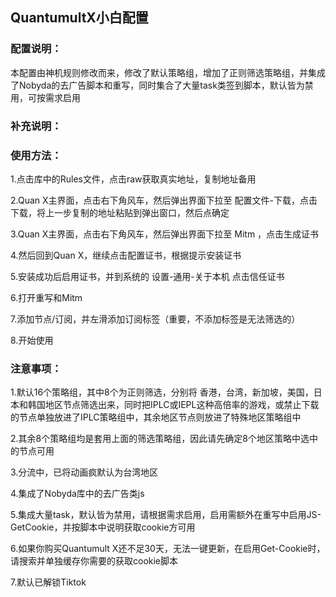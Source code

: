 ## QuantumultX小白配置

### 配置说明：

  本配置由神机规则修改而来，修改了默认策略组，增加了正则筛选策略组，并集成了Nobyda的去广告脚本和重写，同时集合了大量task类签到脚本，默认皆为禁用，可按需求启用<br>

### 补充说明：

  

### 使用方法：

  1.点击库中的Rules文件，点击raw获取真实地址，复制地址备用<br>

  2.Quan X主界面，点击右下角风车，然后弹出界面下拉至 配置文件-下载，点击下载，将上一步复制的地址粘贴到弹出窗口，然后点确定<br>

  3.Quan X主界面，点击右下角风车，然后弹出界面下拉至 Mitm ，点击生成证书<br>

  4.然后回到Quan X，继续点击配置证书，根据提示安装证书<br>

  5.安装成功后启用证书，并到系统的 设置-通用-关于本机 点击信任证书<br>

  6.打开重写和Mitm<br>

  7.添加节点/订阅，并左滑添加订阅标签（重要，不添加标签是无法筛选的）<br>
  
  8.开始使用<br>

### 注意事项：

  1.默认16个策略组，其中8个为正则筛选，分别将 香港，台湾，新加坡，美国，日本和韩国地区节点筛选出来，同时把IPLC或IEPL这种高倍率的游戏，或禁止下载的节点单独放进了IPLC策略组中，其余地区节点则放进了特殊地区策略组中<br>

  2.其余8个策略组均是套用上面的筛选策略组，因此请先确定8个地区策略中选中的节点可用<br>

  3.分流中，已将动画疯默认为台湾地区<br>

  4.集成了Nobyda库中的去广告类js<br>

  5.集成大量task，默认皆为禁用，请根据需求启用，启用需额外在重写中启用JS-GetCookie，并按脚本中说明获取cookie方可用<br>

  6.如果你购买Quantumult X还不足30天，无法一键更新，在启用Get-Cookie时，请搜索并单独缓存你需要的获取cookie脚本<br>

  7.默认已解锁Tiktok<br>
